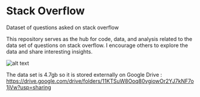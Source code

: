 # Stack Overflow
Dataset of questions asked on stack overflow

This repository serves as the hub for code, data, and analysis related to the data set of questions on stack overflow. I encourage others to explore the data and share interesting insights. 

![alt text](https://github.com/LoganMallory/stackoverflow/blob/master/azuregraph.png)

The data set is 4.7gb so it is stored externally on Google Drive : https://drive.google.com/drive/folders/11KTSuW8Ooq80vgiowOr2YJ7kNF7o1jVw?usp=sharing



